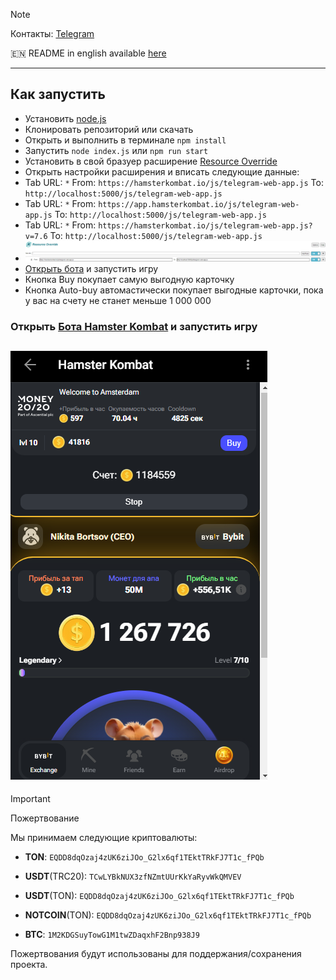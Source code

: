 > [!NOTE]
> Контакты: [Telegram](https://t.me/bonnysid)
>
> 🇪🇳 README in english available [here](README-EN.md)
---
## Как запустить

- Установить [node.js](https://nodejs.org/en)
- Клонировать репозиторий или скачать
- Открыть и выполнить в терминале `npm install`
- Запустить `node index.js` или `npm run start`
- Установить в свой бразуер расширение [Resource Override](https://chromewebstore.google.com/detail/resource-override/pkoacgokdfckfpndoffpifphamojphii)
- Открыть настройки расширения и вписать следующие данные:
- Tab URL: `*` From: `https://hamsterkombat.io/js/telegram-web-app.js` To: `http://localhost:5000/js/telegram-web-app.js`
- Tab URL: `*` From: `https://app.hamsterkombat.io/js/telegram-web-app.js` To: `http://localhost:5000/js/telegram-web-app.js`
- Tab URL: `*` From: `https://hamsterkombat.io/js/telegram-web-app.js?v=7.6` To: `http://localhost:5000/js/telegram-web-app.js`
- ![Настройки расширения](settings.png)
- [Открыть бота](https://web.telegram.org/k/#?tgaddr=tg%3A%2F%2Fresolve%3Fdomain%3Dhamster_kombat_bot%26appname%3Dstart%26startapp%3DkentId563525859) и запустить игру
- Кнопка Buy покупает самую выгодную карточку
- Кнопка Auto-buy автомастически покупает выгодные карточки, пока у вас на счету не станет меньше 1 000 000


### Открыть [Бота Hamster Kombat](https://web.telegram.org/k/#?tgaddr=tg%3A%2F%2Fresolve%3Fdomain%3Dhamster_kombat_bot%26appname%3Dstart%26startapp%3DkentId563525859) и запустить игру


## ![Результат](res.png)


> [!IMPORTANT]
> Пожертвование
>
> Мы принимаем следующие криптовалюты:
>
> - **TON**: `EQDD8dqOzaj4zUK6ziJOo_G2lx6qf1TEktTRkFJ7T1c_fPQb`
>
> - **USDT**(TRC20): `TCwLYBkNUX3zfNZmtUUrKkYaRyvWkQMVEV`
>
> - **USDT**(TON): `EQDD8dqOzaj4zUK6ziJOo_G2lx6qf1TEktTRkFJ7T1c_fPQb`
>
> - **NOTCOIN**(TON): `EQDD8dqOzaj4zUK6ziJOo_G2lx6qf1TEktTRkFJ7T1c_fPQb`
>
> - **BTC**: `1M2KDGSuyTowG1M1twZDaqxhF2Bnp938J9`
>
> Пожертвования будут использованы для поддержания/сохранения проекта.
